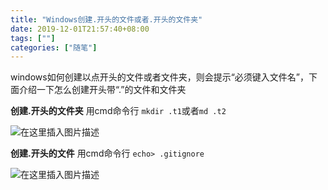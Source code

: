 ```yaml
---
title: "Windows创建.开头的文件或者.开头的文件夹"
date: 2019-12-01T21:57:40+08:00
tags: [""]
categories: ["随笔"]
---
```


<!--more-->

windows如何创建以点开头的文件或者文件夹，则会提示“必须键入文件名”，下面介绍一下怎么创建开头带“.”的文件和文件夹

**创建.开头的文件夹**
用cmd命令行 `mkdir .t1`或者`md .t2`

  
  

![在这里插入图片描述](https://img-blog.csdnimg.cn/20181026140020998.png?x-oss-process=image/watermark,type_ZmFuZ3poZW5naGVpdGk,shadow_10,text_aHR0cHM6Ly9ibG9nLmNzZG4ubmV0L2NvZGluZ3JpdmVy,size_27,color_FFFFFF,t_70)  



**创建.开头的文件**
用cmd命令行 `echo> .gitignore`
  
  

![在这里插入图片描述](https://img-blog.csdnimg.cn/20181026140055323.png?x-oss-process=image/watermark,type_ZmFuZ3poZW5naGVpdGk,shadow_10,text_aHR0cHM6Ly9ibG9nLmNzZG4ubmV0L2NvZGluZ3JpdmVy,size_27,color_FFFFFF,t_70)  
